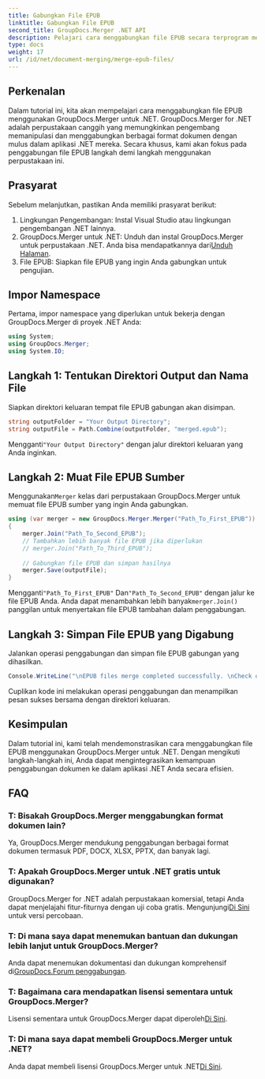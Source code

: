 ```yaml
---
title: Gabungkan File EPUB
linktitle: Gabungkan File EPUB
second_title: GroupDocs.Merger .NET API
description: Pelajari cara menggabungkan file EPUB secara terprogram menggunakan GroupDocs.Merger untuk .NET. Ikuti tutorial langkah demi langkah kami.
type: docs
weight: 17
url: /id/net/document-merging/merge-epub-files/
---
```

## Perkenalan
Dalam tutorial ini, kita akan mempelajari cara menggabungkan file EPUB menggunakan GroupDocs.Merger untuk .NET. GroupDocs.Merger for .NET adalah perpustakaan canggih yang memungkinkan pengembang memanipulasi dan menggabungkan berbagai format dokumen dengan mulus dalam aplikasi .NET mereka. Secara khusus, kami akan fokus pada penggabungan file EPUB langkah demi langkah menggunakan perpustakaan ini.
## Prasyarat
Sebelum melanjutkan, pastikan Anda memiliki prasyarat berikut:
1. Lingkungan Pengembangan: Instal Visual Studio atau lingkungan pengembangan .NET lainnya.
2.  GroupDocs.Merger untuk .NET: Unduh dan instal GroupDocs.Merger untuk perpustakaan .NET. Anda bisa mendapatkannya dari[Unduh Halaman](https://releases.groupdocs.com/merger/net/).
3. File EPUB: Siapkan file EPUB yang ingin Anda gabungkan untuk pengujian.

## Impor Namespace
Pertama, impor namespace yang diperlukan untuk bekerja dengan GroupDocs.Merger di proyek .NET Anda:
```csharp
using System; 
using GroupDocs.Merger;
using System.IO;
```
## Langkah 1: Tentukan Direktori Output dan Nama File
Siapkan direktori keluaran tempat file EPUB gabungan akan disimpan.
```csharp
string outputFolder = "Your Output Directory";
string outputFile = Path.Combine(outputFolder, "merged.epub");
```
 Mengganti`"Your Output Directory"` dengan jalur direktori keluaran yang Anda inginkan.
## Langkah 2: Muat File EPUB Sumber
 Menggunakan`Merger` kelas dari perpustakaan GroupDocs.Merger untuk memuat file EPUB sumber yang ingin Anda gabungkan.
```csharp
using (var merger = new GroupDocs.Merger.Merger("Path_To_First_EPUB"))
{
    merger.Join("Path_To_Second_EPUB");
    // Tambahkan lebih banyak file EPUB jika diperlukan
    // merger.Join("Path_To_Third_EPUB");
    
    // Gabungkan file EPUB dan simpan hasilnya
    merger.Save(outputFile);
}
```
 Mengganti`"Path_To_First_EPUB"` Dan`"Path_To_Second_EPUB"` dengan jalur ke file EPUB Anda. Anda dapat menambahkan lebih banyak`merger.Join()` panggilan untuk menyertakan file EPUB tambahan dalam penggabungan.
## Langkah 3: Simpan File EPUB yang Digabung
Jalankan operasi penggabungan dan simpan file EPUB gabungan yang dihasilkan.
```csharp
Console.WriteLine("\nEPUB files merge completed successfully. \nCheck output in {0}", outputFolder);
```
Cuplikan kode ini melakukan operasi penggabungan dan menampilkan pesan sukses bersama dengan direktori keluaran.

## Kesimpulan
Dalam tutorial ini, kami telah mendemonstrasikan cara menggabungkan file EPUB menggunakan GroupDocs.Merger untuk .NET. Dengan mengikuti langkah-langkah ini, Anda dapat mengintegrasikan kemampuan penggabungan dokumen ke dalam aplikasi .NET Anda secara efisien.

## FAQ
### T: Bisakah GroupDocs.Merger menggabungkan format dokumen lain?
Ya, GroupDocs.Merger mendukung penggabungan berbagai format dokumen termasuk PDF, DOCX, XLSX, PPTX, dan banyak lagi.
### T: Apakah GroupDocs.Merger untuk .NET gratis untuk digunakan?
 GroupDocs.Merger for .NET adalah perpustakaan komersial, tetapi Anda dapat menjelajahi fitur-fiturnya dengan uji coba gratis. Mengunjungi[Di Sini](https://releases.groupdocs.com/) untuk versi percobaan.
### T: Di mana saya dapat menemukan bantuan dan dukungan lebih lanjut untuk GroupDocs.Merger?
 Anda dapat menemukan dokumentasi dan dukungan komprehensif di[GroupDocs.Forum penggabungan](https://forum.groupdocs.com/c/merger/32).
### T: Bagaimana cara mendapatkan lisensi sementara untuk GroupDocs.Merger?
 Lisensi sementara untuk GroupDocs.Merger dapat diperoleh[Di Sini](https://purchase.groupdocs.com/temporary-license/).
### T: Di mana saya dapat membeli GroupDocs.Merger untuk .NET?
 Anda dapat membeli lisensi GroupDocs.Merger untuk .NET[Di Sini](https://purchase.groupdocs.com/buy).